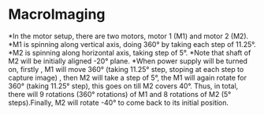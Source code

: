 # MacroImaging
*In the motor setup, there are two motors, motor 1 (M1) and motor 2 (M2).
*M1 is spinning along vertical axis, doing 360° by taking each step of 11.25°.
*M2 is spinning along horizontal axis, taking step of 5°.
*Note that shaft of M2 will be initially aligned -20° plane.
*When power supply will be turned on, firstly , M1 will move 360° (taking 11.25° step, stoping at each step to capture image) , then M2 will take a step of 5°, the M1 will again rotate for 360° (taking 11.25° step), this goes on till M2 covers 40°. Thus, in total, there will 9 rotations (360° rotations) of M1 and 8 rotations of M2 (5° steps).Finally, M2 will rotate -40° to come back to its initial position.
